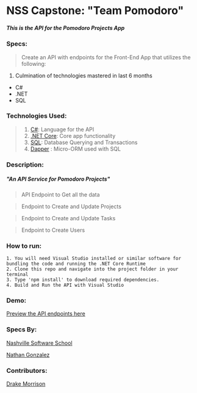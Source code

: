# NSS Capstone: "Team Pomodoro"
##### This is the API for the Pomodoro Projects App

### Specs:
> Create an API with endpoints for the Front-End App that utilizes the following:

1. Culmination of technologies mastered in last 6 months
 * C#
 * .NET
 * SQL

### Technologies Used:
> 1. [C#](https://docs.microsoft.com/en-us/dotnet/csharp/): Language for the API
> 1. [.NET Core](https://docs.microsoft.com/en-us/dotnet/core/): Core app functionality
> 1. [SQL](https://docs.microsoft.com/en-us/sql/t-sql/language-reference?view=sql-server-2017): Database Querying and Transactions
> 1. [Dapper](https://dapper-tutorial.net/) : Micro-ORM used with SQL

### Description:
##### "An API Service for Pomodoro Projects"

> API Endpoint to Get all the data

> Endpoint to Create and Update Projects

> Endpoint to Create and Update Tasks

> Endpoint to Create Users

### How to run:
```
1. You will need Visual Studio installed or similar software for bundling the code and running the .NET Core Runtime
2. Clone this repo and navigate into the project folder in your terminal
3. Type 'npm install' to download required dependencies.
4. Build and Run the API with Visual Studio
```
### Demo:
[Preview the API endpoints here](https://team-pomodoro-api.azurewebsites.net/api/app)


### Specs By:
[Nashville Software School](https://github.com/nashville-software-school)

[Nathan Gonzalez](https://github.com/copypastedeveloper)


### Contributors:
[Drake Morrison](https://github.com/drakemorrison)
